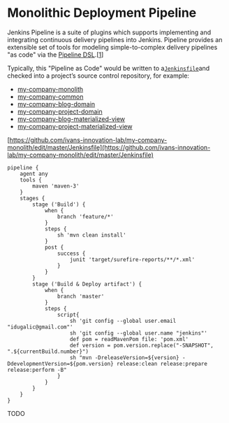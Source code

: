 # Monolithic Deployment Pipeline

Jenkins Pipeline is a suite of plugins which supports implementing and integrating continuous delivery pipelines into Jenkins. Pipeline provides an extensible set of tools for modeling simple-to-complex delivery pipelines "as code" via the [Pipeline DSL](https://jenkins.io/doc/book/pipeline/syntax/).\[[1](https://jenkins.io/doc/book/pipeline/#_footnote_1)\]

Typically, this "Pipeline as Code" would be written to a[`Jenkinsfile`](https://jenkins.io/doc/book/pipeline/jenkinsfile/)and checked into a project’s source control repository, for example:

* [my-company-monolith](https://github.com/ivans-innovation-lab/my-company-monolith)
* [my-company-common](https://github.com/ivans-innovation-lab/my-company-common)
* [my-company-blog-domain](https://www.gitbook.com/book/ivans-innovation-lab/my-company/edit#)
* [my-company-project-domain](https://www.gitbook.com/book/ivans-innovation-lab/my-company/edit#)
* [my-company-blog-materialized-view](https://www.gitbook.com/book/ivans-innovation-lab/my-company/edit#)
* [my-company-project-materialized-view](https://www.gitbook.com/book/ivans-innovation-lab/my-company/edit#)

[https://github.com/ivans-innovation-lab/my-company-monolith/edit/master/Jenkinsfile](https://github.com/ivans-innovation-lab/my-company-monolith/edit/master/Jenkinsfile)

```
pipeline {
    agent any
    tools { 
        maven 'maven-3' 
    }
    stages {
        stage ('Build') {
            when {
                branch 'feature/*'
            }
            steps {
                sh 'mvn clean install'
            }
            post {
                success {
                    junit 'target/surefire-reports/**/*.xml' 
                }
            }
        }
        stage ('Build & Deploy artifact') {
            when {
                branch 'master'
            }
            steps {
                script{
                    sh 'git config --global user.email "idugalic@gmail.com"'
                    sh 'git config --global user.name "jenkins"'
                    def pom = readMavenPom file: 'pom.xml' 
                    def version = pom.version.replace("-SNAPSHOT", ".${currentBuild.number}")
                    sh "mvn -DreleaseVersion=${version} -DdevelopmentVersion=${pom.version} release:clean release:prepare release:perform -B"
                }
            }
        }
    }
}
```

TODO

